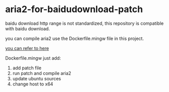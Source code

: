 # aria2-for-baidudownload-patch
baidu download http range is not standardized, this repository is compatible with baidu download.

you can compile aria2 use the Dockerfile.mingw file in this project.

[you can refer to here](https://blog.csdn.net/rankun1/article/details/90580593)

Dockerfile.mingw just add:
1. add patch file
2. run patch and compile aria2
3. update ubuntu sources
4. change host to x64
